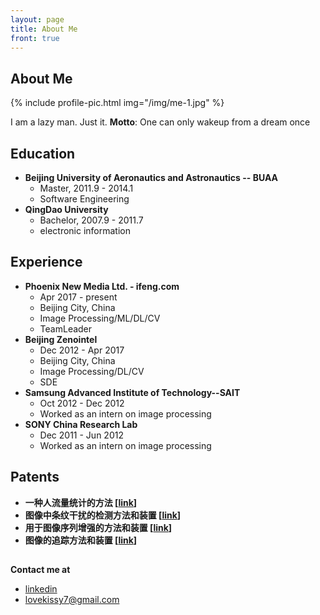 ```yaml
---
layout: page
title: About Me
front: true
---
```


## About Me

{%
    include profile-pic.html
    img="/img/me-1.jpg"
%}

I am a lazy man. Just it.
**Motto**: One can only wakeup from a dream once

## Education

* **Beijing University of Aeronautics and Astronautics -- BUAA**
    * Master, 2011.9 - 2014.1
    * Software Engineering
* **QingDao University**
    * Bachelor, 2007.9 - 2011.7
    * electronic information

## Experience

* **Phoenix New Media Ltd. - ifeng.com**
    * Apr 2017 - present
    * Beijing City, China
    * Image Processing/ML/DL/CV
    * TeamLeader
* **Beijing Zenointel**
    * Dec 2012 - Apr 2017
    * Beijing City, China
    * Image Processing/DL/CV
    * SDE
* **Samsung Advanced Institute of Technology--SAIT**
    * Oct 2012 - Dec 2012
    * Worked as an intern on image processing
* **SONY China Research Lab**
    * Dec 2011 - Jun 2012
    * Worked as an intern on image processing

## Patents

* **一种人流量统计的方法 [[link](http://www.soopat.com/Patent/201610689649)]**
* **图像中条纹干扰的检测方法和装置 [[link](http://www.soopat.com/Patent/201310432482)]**
* **用于图像序列增强的方法和装置 [[link](http://www.soopat.com/Patent/201310432571)]**
* **图像的追踪方法和装置 [[link](http://www.soopat.com/Patent/201410857059)]**


## 
**Contact me at**
   * [linkedin](https://www.linkedin.com/in/kang-zhou-83908848/)
   * lovekissy7@gmail.com
